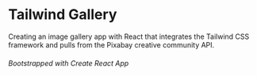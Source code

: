 # Tailwind Gallery

Creating an image gallery app with React that integrates the Tailwind CSS framework and pulls from the Pixabay creative community API.

###### Bootstrapped with Create React App
